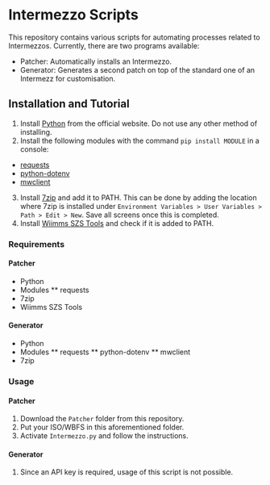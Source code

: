 # Intermezzo Scripts
This repository contains various scripts for automating processes related to Intermezzos. Currently, there are two programs available:
* Patcher: Automatically installs an Intermezzo.
* Generator: Generates a second patch on top of the standard one of an Intermezz for customisation.

## Installation and Tutorial
1. Install [Python](https://www.python.org/downloads/) from the official website. Do not use any other method of installing.
2. Install the following modules with the command ```pip install MODULE``` in a console:
* [requests](https://pypi.org/project/requests/)
* [python-dotenv](https://pypi.org/project/python-dotenv/)
* [mwclient](https://pypi.org/project/mwclient/)
3. Install [7zip](https://www.7-zip.org/download.html) and add it to PATH. This can be done by adding the location where 7zip is installed under ```Environment Variables > User Variables > Path > Edit > New```. Save all screens once this is completed.
4. Install [Wiimms SZS Tools](https://szs.wiimm.de/) and check if it is added to PATH.

### Requirements

#### Patcher
* Python
* Modules
** requests
* 7zip
* Wiimms SZS Tools

#### Generator
* Python
* Modules
** requests
** python-dotenv
** mwclient
* 7zip

### Usage

#### Patcher
1. Download the ```Patcher``` folder from this repository.
2. Put your ISO/WBFS in this aforementioned folder.
3. Activate ```Intermezzo.py``` and follow the instructions.

#### Generator
1. Since an API key is required, usage of this script is not possible.